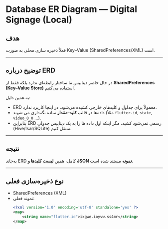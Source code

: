 # Database ER Diagram — Digital Signage (Local)

## هدف
فعلاً ذخیره‌ سازی محلی به‌ صورت Key–Value (SharedPreferences/XML) است.

---


## توضیح درباره ERD

در حال حاضر دیتابیس ما ساختار رابطه‌ای ندارد 
بلکه فقط از **SharedPreferences (Key–Value Store)** استفاده می‌کنیم.

به همین دلیل:

-  ERD  معمولاً برای جداول و کلیدهای خارجی کشیده می‌شود، در اینجا کاربرد ندارد.  
- داده‌ها در قالب **کلید–مقدار** ساده نگه‌داری می‌ شوند (مثلاً `flutter.id`, `state`, `video_0_0` …).  
- بنابراین ERD رسمی نمی‌شود کشید، مگر اینکه اول داده‌ ها را به یک دیتابیس جدولی (Hive/Isar/SQLite) منتقل کنیم.

---

## نتیجه
به‌جای ERD کامل، همین **لیست کلیدها و JSON نمونه** مستند شده است.  

---

## نوع ذخیره‌سازی فعلی
- SharedPreferences (XML)
- نمونه فعلی:
  ```xml
  <?xml version='1.0' encoding='utf-8' standalone='yes' ?>
  <map>
      <string name="flutter.id">ixgwe.ioyvw.ss4mr</string>
  </map>

  
